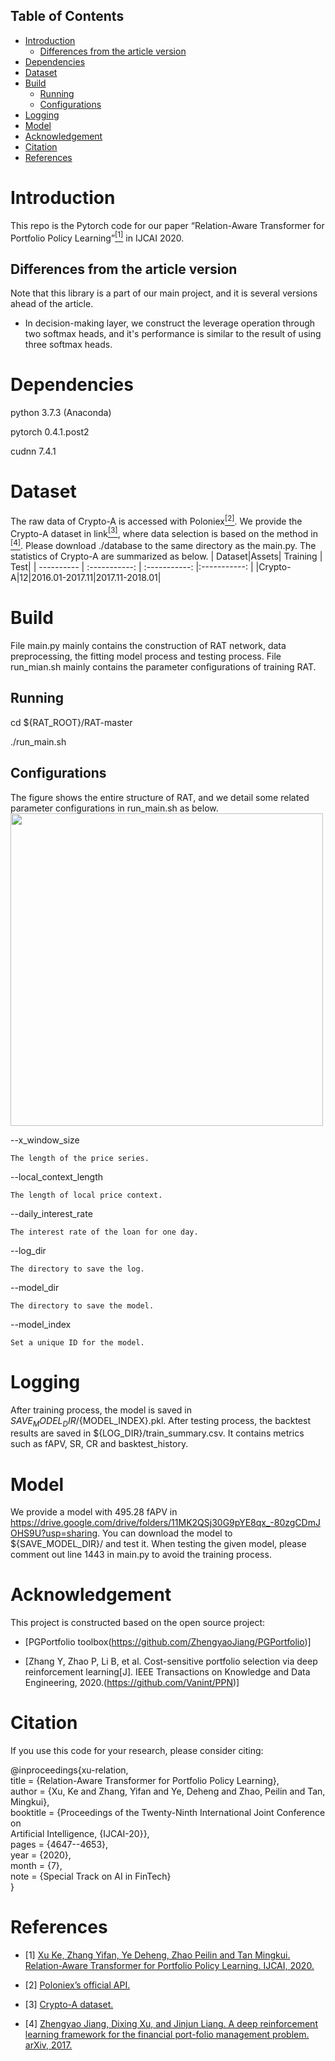 ## Table of Contents

- [Introduction](#introduction)
	- [Differences from the article version](#differences-from-the-article-version)
- [Dependencies](#dependencies)
- [Dataset](#dataset)
- [Build](#build)
	- [Running](#running)
	- [Configurations](#configurations)
- [Logging](#logging)
- [Model](#model)
- [Acknowledgement](#Acknowledgement) 
- [Citation](#citation)
- [References](#references)




# Introduction

This repo is the Pytorch code for our paper “Relation-Aware Transformer for Portfolio Policy Learning”[<sup>[1]</sup>](#refer-anchor-1) in IJCAI 2020.

## Differences from the article version  
Note that this library is a part of our main project, and it is several versions ahead of the article.

* In decision-making layer, we construct the leverage operation through two softmax heads, and it's performance is similar to the result of using three softmax heads.

# Dependencies
python 3.7.3 (Anaconda)

pytorch 0.4.1.post2

cudnn 7.4.1

# Dataset
The raw data of Crypto-A is accessed with Poloniex[<sup>[2]</sup>](#refer-anchor-2).  We provide the Crypto-A dataset in link[<sup>[3]</sup>](#refer-anchor-3), where data selection is based on the method  in [<sup>[4]</sup>](#refer-anchor-4). Please download ./database to the same directory as the main.py. The statistics of Crypto-A are summarized as below. 
| Dataset|Assets| Training | Test|
| ---------- | :-----------:  | :-----------: |:-----------: |
|Crypto-A|12|2016.01-2017.11|2017.11-2018.01|



# Build
File main.py mainly contains the construction of RAT network, data preprocessing, the fitting model process and testing process. File run_mian.sh mainly contains the parameter configurations of training RAT.
 
## Running

cd ${RAT_ROOT}/RAT-master

./run_main.sh


## Configurations

The figure shows the entire structure of RAT, and we detail some related parameter configurations in run_main.sh as below.
<img width="500" height="500" src="https://github.com/Ivsxk/RAT/blob/master/RAT_structure.PNG"/>

--x_window_size

    The length of the price series.
    
--local_context_length

    The length of local price context.
    
--daily_interest_rate

    The interest rate of the loan for one day.
    
--log_dir

    The directory to save the log.
    
--model_dir

    The directory to save the model.
    
--model_index

    Set a unique ID for the model.

# Logging
After training process, the model is saved in ${SAVE_MODEL_DIR}/${MODEL_INDEX}.pkl.
After testing process, the backtest results are saved in ${LOG_DIR}/train_summary.csv. It contains metrics such as fAPV, SR, CR and basktest_history.

# Model
We provide a model with 495.28 fAPV in https://drive.google.com/drive/folders/11MK2QSj30G9pYE8qx_-80zgCDmJOHS9U?usp=sharing. 
You can download the model to ${SAVE_MODEL_DIR}/ and test it. 
When testing the given model, please comment out line 1443 in main.py to avoid the training process.

# Acknowledgement
This project is constructed based on the open source project:

* [PGPortfolio toolbox(https://github.com/ZhengyaoJiang/PGPortfolio)]

* [Zhang Y, Zhao P, Li B, et al. Cost-sensitive portfolio selection via deep reinforcement learning[J]. IEEE Transactions on Knowledge and Data Engineering, 2020.(https://github.com/Vanint/PPN)]


# Citation
If you use this code for your research, please consider citing:

@inproceedings{xu-relation,  
title     = {Relation-Aware Transformer for Portfolio Policy Learning},  
author    = {Xu, Ke and Zhang, Yifan and Ye, Deheng and Zhao, Peilin and Tan, Mingkui},  
booktitle = {Proceedings of the Twenty-Ninth International Joint Conference on  
             Artificial Intelligence, {IJCAI-20}},  	
pages     = {4647--4653},  
year      = {2020},  
month     = {7},  
note      = {Special Track on AI in FinTech}  
}  

# References
<div id="refer-anchor-1"></div>

- [1] [Xu Ke, Zhang Yifan, Ye Deheng, Zhao Peilin and Tan Mingkui. Relation-Aware Transformer for Portfolio Policy Learning. IJCAI, 2020.](https://doi.org/10.24963/ijcai.2020/641)

<div id="refer-anchor-2"></div>

- [2] [Poloniex’s official API.](https://poloniex.com/support/api/)

<div id="refer-anchor-3"></div>

- [3] [Crypto-A dataset.](https://drive.google.com/drive/folders/1Icmc5OtTmrLp03JTIdZP849u7ZJ6ytuF)

<div id="refer-anchor-4"></div>

- [4] [Zhengyao Jiang, Dixing Xu, and Jinjun Liang. A deep reinforcement learning framework for the financial port-folio management problem. arXiv, 2017.](https://arxiv.org/abs/1706.10059)
